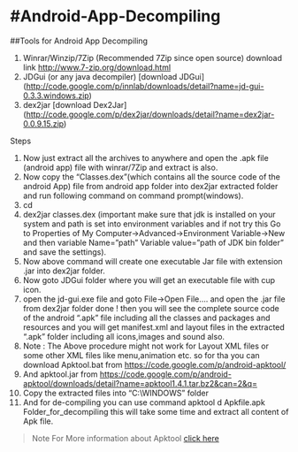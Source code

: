 #Android-App-Decompiling
=======================
##Tools for Android App Decompiling
1. Winrar/Winzip/7Zip (Recommended 7Zip since open source) download link http://www.7-zip.org/download.html
2. JDGui (or any java decompiler) [download JDGui] (http://code.google.com/p/innlab/downloads/detail?name=jd-gui-0.3.3.windows.zip)
3. dex2jar [download Dex2Jar] (http://code.google.com/p/dex2jar/downloads/detail?name=dex2jar-0.0.9.15.zip)

Steps

1. Now just extract all the archives to anywhere and open the .apk file (android app) file with winrar/7Zip and extract is also.
2. Now copy the “Classes.dex”(which contains all the source code of the android App) file from android app folder into dex2jar extracted folder and run following command on command prompt(windows).
3. cd <path of dex2jar folder>
4. dex2jar classes.dex (important make sure that jdk is installed on your system and path is set into environment variables and if not try this Go to Properties of My Computer->Advanced->Environment Variable->New and then variable Name=”path” Variable value=”path of JDK bin folder” and save the settings).
5. Now above command will create one executable Jar file with extension .jar into dex2jar folder.
6. Now goto JDGui folder where you will get an executable file with cup icon.
7. open the jd-gui.exe file and goto File->Open File…. and open the .jar file from dex2jar folder done ! then you will see the complete source code of the android “.apk” file including all the classes and packages and resources and you will get manifest.xml and layout files in the extracted “.apk” folder including all icons,images and sound also.
8. Note : The Above procedure might not work for Layout XML files or some other XML files like menu,animation etc. so for tha you can download Apktool.bat from https://code.google.com/p/android-apktool/
9. And apktool.jar from https://code.google.com/p/android-apktool/downloads/detail?name=apktool1.4.1.tar.bz2&can=2&q=
10. Copy the extracted files into “C:\WINDOWS” folder
11. And for de-compiling you can use command apktool d Apkfile.apk Folder_for_decompiling this will take some time and extract all content of Apk file.

> Note For More information about Apktool [click here](http://www.xda-developers.com/android/guide-to-decompiling-and-recompiling-with-apktool/)